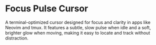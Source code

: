 # Focus Pulse Cursor

A terminal-optimized cursor designed for focus and clarity in apps like Neovim and tmux. It features a subtle, slow pulse when idle and a soft, brighter glow when moving, making it easy to locate and track without distraction.
